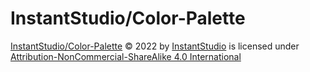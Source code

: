 # InstantStudio/Color-Palette

[InstantStudio/Color-Palette](https://github.com/instantstudio/Color-Palette) © 2022 by [InstantStudio](https://github.com/instantstudio) is licensed under [Attribution-NonCommercial-ShareAlike 4.0 International](https://creativecommons.org/licenses/by-nc-sa/4.0)
